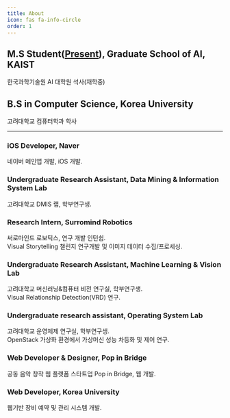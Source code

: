 ```yaml
---
title: About
icon: fas fa-info-circle
order: 1
---
```



## M.S Student(<u>Present</u>), Graduate School of AI, KAIST
한국과학기술원 AI 대학원 석사(재학중)

## B.S in Computer Science, Korea University
고려대학교 컴퓨터학과 학사

---

### iOS Developer, Naver
네이버 메인앱 개발, iOS 개발.

### Undergraduate Research Assistant, Data Mining & Information System Lab
고려대학교 DMIS 랩, 학부연구생.

### Research Intern, Surromind Robotics
써로마인드 로보틱스, 연구 개발 인턴쉽.<br>Visual Storytelling 챌린지 연구개발 및 이미지 데이터 수집/프로세싱.

### Undergraduate Research Assistant, Machine Learning & Vision Lab
고려대학교 머신러닝&컴퓨터 비전 연구실, 학부연구생.<br>Visual Relationship Detection(VRD) 연구.

### Undergraduate research assistant, Operating System Lab
고려대학교 운영체제 연구실, 학부연구생.<br> OpenStack 가상화 환경에서 가상머신 성능 차등화 및 제어 연구.

### Web Developer & Designer, Pop in Bridge
공동 음악 창작 웹 플랫폼 스타트업 Pop in Bridge, 웹 개발.

### Web Developer, Korea University
웹기반 장비 예약 및 관리 시스템 개발.


